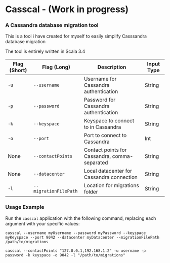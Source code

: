 
# Casscal - (Work in progress)
### A Cassandra database migration tool
This is a tool i have created for myself to easily simplify Casssandra database migration

The tool is entirely written in Scala 3.4

| Flag (Short) | Flag (Long)           | Description                                  | Input Type |
|--------------|-----------------------|----------------------------------------------|------------|
| `-u`         | `--username`          | Username for Cassandra authentication        | String     |
| `-p`         | `--password`          | Password for Cassandra authentication        | String     |
| `-k`         | `--keyspace`          | Keyspace to connect to in Cassandra          | String     |
| `-o`         | `--port`              | Port to connect to Cassandra                 | Int        |
| None         | `--contactPoints`     | Contact points for Cassandra, comma-separated| String     |
| None         | `--datacenter`        | Local datacenter for Cassandra connection    | String     |
| `-l`         | `--migrationFilePath` | Location for migrations folder               | String     |

### Usage Example

Run the `casscal` application with the following command, replacing each argument with your specific values:

```shell
casscal --username myUsername --password myPassword --keyspace myKeyspace --port 9042 --datacenter myDatacenter --migrationFilePath /path/to/migrations
```
```shell
casscal --contactPoints "127.0.0.1,192.168.1.2" -u username -p password -k keyspace -o 9042 -l "/path/to/migrations"
```
